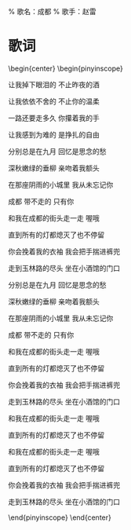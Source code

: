 % 歌名：成都
% 歌手：赵雷

# 歌词

\begin{center}
\begin{pinyinscope}

让我掉下眼泪的 不止昨夜的酒

让我依依不舍的 不止你的温柔

一路还要走多久 你攥着我的手

让我感到为难的 是挣扎的自由

分别总是在九月 回忆是思念的愁

深秋嫩绿的垂柳 亲吻着我额头

在那座阴雨的小城里 我从未忘记你

成都 带不走的 只有你

和我在成都的街头走一走 喔哦

直到所有的灯都熄灭了也不停留

你会挽着我的衣袖 我会把手揣进裤兜

走到玉林路的尽头 坐在小酒馆的门口

分别总是在九月 回忆是思念的愁

深秋嫩绿的垂柳 亲吻着我额头

在那座阴雨的小城里 我从未忘记你

成都 带不走的 只有你

和我在成都的街头走一走 喔哦

直到所有的灯都熄灭了也不停留

你会挽着我的衣袖 我会把手揣进裤兜

走到玉林路的尽头 坐在小酒馆的门口

和我在成都的街头走一走 喔哦

直到所有的灯都熄灭了也不停留

和我在成都的街头走一走 喔哦

直到所有的灯都熄灭了也不停留

你会挽着我的衣袖 我会把手揣进裤兜

走到玉林路的尽头 坐在小酒馆的门口

\end{pinyinscope}
\end{center}
